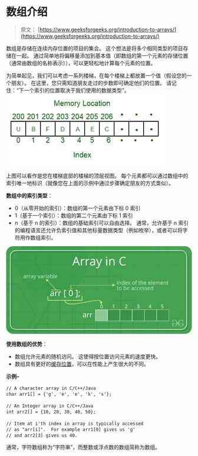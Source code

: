 # 数组介绍

> 原文： [https://www.geeksforgeeks.org/introduction-to-arrays/](https://www.geeksforgeeks.org/introduction-to-arrays/)

数组是存储在连续内存位置的项目的集合。 这个想法是将多个相同类型的项目存储在一起。 通过简单地将偏移量添加到基本值（即数组的第一个元素的存储位置（通常由数组的名称表示）），可以更轻松地计算每个元素的位置。

为简单起见，我们可以考虑一系列楼梯，在每个楼梯上都放置一个值（假设您的一个朋友）。 在这里，您只需知道朋友走过的步数即可确定他们的位置。
请记住：“下一个索引的位置取决于我们使用的数据类型”。
![array](img/06ae604a79a0646affeb3b79ae905dcd.png)

上图可以看作是您在楼梯底部的楼梯的顶层视图。 每个元素都可以通过数组中的索引唯一地标识（就像您在上面的示例中通过步骤确定朋友的方式类似）。

**数组中的索引类型**：

*   0（从零开始的索引）：数组的第一个元素由下标 0 索引
*   1（基于一个索引）：数组的第二个元素由下标 1 索引
*   n（基于 n 的索引）：数组的基础索引可以自由选择。 通常，允许基于 n 索引的编程语言还允许负索引值和其他标量数据类型（例如枚举），或者可以将字符用作数组索引。

![](img/f638bc6d869bd54a01af33849b8a4661.png)

**使用数组的优势**：

*   数组允许元素的随机访问。 这使得按位置访问元素的速度更快。
*   数组具有更好的[缓存位置](https://en.wikipedia.org/wiki/Locality_of_reference "cache locality")，可以在性能上产生很大的不同。

**示例–**

```
// A character array in C/C++/Java
char arr1[] = {'g', 'e', 'e', 'k', 's'};

// An Integer array in C/C++/Java
int arr2[] = {10, 20, 30, 40, 50};

// Item at i'th index in array is typically accessed
// as "arr[i]".  For example arr1[0] gives us 'g'
// and arr2[3] gives us 40.

```

通常，字符数组称为“字符串”，而整数或浮点数的数组简称为数组。




